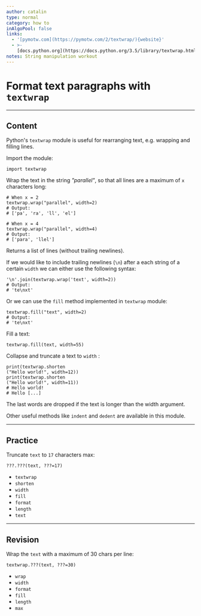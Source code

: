 ```yaml
---
author: catalin
type: normal
category: how to
inAlgoPool: false
links:
  - '[pymotw.com](https://pymotw.com/2/textwrap/){website}'
  - >-
    [docs.python.org](https://docs.python.org/3.5/library/textwrap.html){website}
notes: String manipulation workout
---
```


# Format text paragraphs with `textwrap`


---

## Content

Python's `textwrap` module is useful for rearranging text, e.g. wrapping and filling lines.

Import the module:

```plain-text
import textwrap
```

Wrap the text in the string *"parallel"*, so that all lines are a maximum
of `x` characters long:

```plain-text
# When x = 2
textwrap.wrap("parallel", width=2)
# Output:
# ['pa', 'ra', 'll', 'el']

# When x = 4
textwrap.wrap("parallel", width=4)
# Output:
# ['para', 'llel']
```

Returns a list of lines (without trailing newlines).

If we would like to include trailing newlines (`\n`) after a each string of a certain `width` we can either use the following syntax:

```plain-text
'\n'.join(textwrap.wrap('text', width=2))
# Output:
# 'te\nxt'
```

Or we can use the `fill` method implemented in `textwrap` module:

```plain-text
textwrap.fill("text", width=2)
# Output:
# 'te\nxt'
```

Fill a text:

```plain-text
textwrap.fill(text, width=55)
```

Collapse and truncate a text to `width` :

```plain-text
print(textwrap.shorten
("Hello world!", width=12))
print(textwrap.shorten
("Hello world!", width=11))
# Hello world!
# Hello [...]
```

The last words are dropped if the text is longer than the width argument.

Other useful methods like `indent` and `dedent` are available in this module.


---

## Practice

Truncate `text` to `17` characters max:

```plain-text
???.???(text, ???=17)
```

- `textwrap`
- `shorten`
- `width`
- `fill`
- `format`
- `length`
- `text`


---

## Revision

Wrap the `text`  with a maximum of 30 chars per line:

```plain-text
textwrap.???(text, ???=30)
```

- `wrap`
- `width`
- `format`
- `fill`
- `length`
- `max`
 
